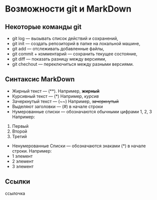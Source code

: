 # Возможности git и MarkDown #

## Некоторые команды git ##

* git log — вызывать список действий и сохранений,
* git init — создать репозиторий в папке на локальной машине,
* git add — отслеживать добавленные файлы,
* git commit + комментарий — сохранить текущее состояние,
* git diff — показать разницу между версиями,
* git chechout — переключиться между разными версиями.

## Синтаксис MarkDown

* Жирный текст — (**). Например, **жирный**
* Курсивный текст — (*) Например, *курсив*
* Зачеркнутый текст — (~~) Например, ~~зачеркнутый~~
* Выделяют заголовки — (#) в начале строки
* Нумерованные списки — обозначаются
обычными цифрами 1, 2, 3 Например:
1. Первый
2. Второй
3. Третий

* Ненумерованные Списки — обозначаются знаками (*) в начале строки.
 Например:
* 1 элемент
* 2 элемент
* 3 элемент

## Ссылки ##

ссылочка